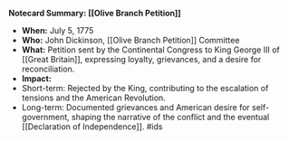 **Notecard Summary: [[Olive Branch Petition]]**

* **When:** July 5, 1775
* **Who:** John Dickinson, [[Olive Branch Petition]] Committee
* **What:** Petition sent by the Continental Congress to King George III of [[Great Britain]], expressing loyalty, grievances, and a desire for reconciliation.
* **Impact:**
 * Short-term: Rejected by the King, contributing to the escalation of tensions and the American Revolution.
 * Long-term: Documented grievances and American desire for self-government, shaping the narrative of the conflict and the eventual [[Declaration of Independence]].
#ids